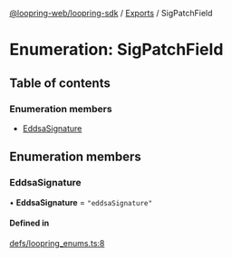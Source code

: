 [@loopring-web/loopring-sdk](../README.md) / [Exports](../modules.md) / SigPatchField

# Enumeration: SigPatchField

## Table of contents

### Enumeration members

- [EddsaSignature](SigPatchField.md#eddsasignature)

## Enumeration members

### EddsaSignature

• **EddsaSignature** = `"eddsaSignature"`

#### Defined in

[defs/loopring_enums.ts:8](https://github.com/Loopring/loopring_sdk/blob/edf273a/src/defs/loopring_enums.ts#L8)
